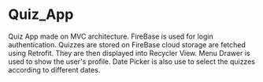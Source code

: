 # Quiz_App
Quiz App made on MVC architecture. FireBase is used for login authentication. Quizzes are stored on FireBase cloud storage are fetched using Retrofit. They are then displayed into Recycler View. Menu Drawer is used to show the user's profile. Date Picker is also use to select the quizzes according to different dates.
